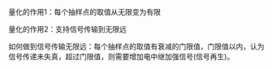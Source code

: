 量化的作用1：每个抽样点的取值从无限变为有限

量化的作用2：支持信号传输到无限远

如何做到信号传输无限远：每个抽样点的取值有衰减的门限值，门限值以内，认为信号传递未失真，超过门限值，则需要增加电中继加强信号\(信号再生\)。

